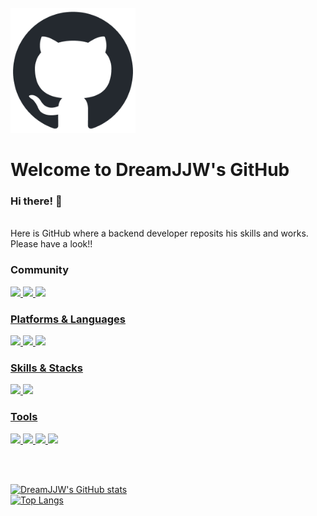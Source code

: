 <br>
<img src="github-mark.png" width="200" height="200"/>
<br>

# Welcome to DreamJJW's GitHub


### Hi there! :wave:

<br>
Here is GitHub where a backend developer reposits his skills and works.
<br>
Please have a look!!



### Community  

<a href="https://velog.io/@dreamjjw" target="_blank"><img src="https://img.shields.io/badge/velog-20C997?style=flat-square&logo=velog&logoColor=black"/> 
<a href="https://github.com/DreamJJW" target="_blank"><img src="https://img.shields.io/badge/GitHub-181717?style=flat-square&logo=GitHub&logoColor=white"/>
<img src="https://img.shields.io/badge/Discord-5865F2?style=flat-square&logo=Discord&logoColor=white"/>

 
### Platforms & Languages  

<img src="https://img.shields.io/badge/Android-3DDC84?style=flat-square&logo=Android&logoColor=white"/> <img src="https://img.shields.io/badge/Python-3776AB?style=flat-square&logo=Python&logoColor=white"/>
<img src="https://img.shields.io/badge/Java-3776AB?style=flat-square&logo=Java&logoColor=black"/>

### Skills & Stacks  

<img src="https://img.shields.io/badge/Spring-6DB33F?style=flat-square&logo=Spring&logoColor=black"/> <img src="https://img.shields.io/badge/SpringBoot-6DB33F?style=flat-square&logo=SpringBoot&logoColor=black"/>


### Tools  
<img src="https://img.shields.io/badge/Git-F05032?style=flat-square&logo=Git&logoColor=black"/> <img src="https://img.shields.io/badge/Pycharm-000000?style=flat-square&logo=Pycharm&logoColor=white"/> 
<img src="https://img.shields.io/badge/IntelliJ IDEA-000000?style=flat-square&logo=IntelliJ IDEA&logoColor=white"/> <img src="https://img.shields.io/badge/MySQL-4479A1?style=flat-square&logo=MySQL&logoColor=white"/>

<br>
<br>
  
![DreamJJW's GitHub stats](https://github-readme-stats.vercel.app/api?username=DreamJJW&show_icons=true&theme=default&title_color=2f80ed&icon_color=000000)
 <br>
 [![Top Langs](https://github-readme-stats.vercel.app/api/top-langs/?username=DreamJJW)](https://github.com/anuraghazra/github-readme-stats)
 
